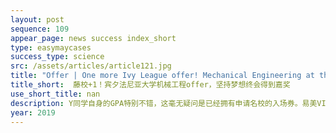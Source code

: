 ```yaml
---
layout: post
sequence: 109
appear_page: news success index_short
type: easymaycases
success_type: science
src: /assets/articles/article121.jpg
title: "Offer | One more Ivy League offer! Mechanical Engineering at the University of Pennsylvania! Never give up your dream."
title_short:  藤校+1！宾夕法尼亚大学机械工程offer，坚持梦想终会得到嘉奖
use_short_title: nan
description: Y同学自身的GPA特别不错，这毫无疑问是已经拥有申请名校的入场券。易美VIP申请团队认为Y同学完全可以挑战自我，冲刺一下常春藤院校。但平日里热情投身于学业的他为了维持好的GPA而疏忽了标准化考试。语言基础不好的Y同学初考GRE，仅取得不到300的成绩。易美VIP申请团队为Y同学匹配了前耶鲁大学、前宾夕法尼亚大学招生官艾伦女士，艾伦女士指出：机械工程研究生申请也非常注重申请人的学术实践背景，Y同学如果想提高进入名校的把握，在这一段时间内必须提升自己的软性背景和硬性标准化成绩。
year: 2019
---
```


